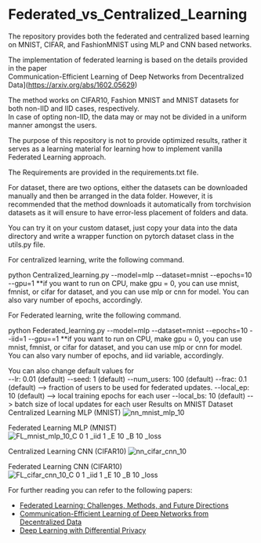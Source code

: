 # Federated_vs_Centralized_Learning
The repository provides both the federated and centralized based learning on MNIST, CIFAR, and FashionMNIST using MLP and CNN based networks.

The implementation of federated learning is based on the details provided in the paper  
Communication-Efficient Learning of Deep Networks from Decentralized Data](https://arxiv.org/abs/1602.05629)

The method works on CIFAR10, Fashion MNIST and MNIST datasets for both non-IID and IID cases, respectively.  
In case of opting non-IID, the data may or may not be divided in a uniform manner amongst the users.  

The purpose of this repository is not to provide optimized results, rather it serves as a learning material for learning how to implement vanilla Federated Learning approach.

The Requirements are provided in the requirements.txt file.  

For dataset, there are two options, either the datasets can be downloaded manually and then be arranged in the data folder. However, it is recommended that the method downloads it automatically from torchvision datasets as it will ensure to have error-less placement of folders and data. 

You can try it on your custom dataset, just copy your data into the data directory and write a wrapper function on pytorch dataset class in the utils.py file.  

For centralized learning, write the following command.

python Centralized_learning.py --model=mlp --dataset=mnist --epochs=10 --gpu=1
**if you want to run on CPU, make gpu = 0, you can use mnist, fmnist, or cifar for dataset, and you can use mlp or cnn for model. You can also vary number of epochs, accordingly.

For Federated learning, write the following command.

python Federated_learning.py --model=mlp --dataset=mnist --epochs=10 --iid=1 --gpu==1
**if you want to run on CPU, make gpu = 0, you can use mnist, fmnist, or cifar for dataset, and you can use mlp or cnn for model. You can also vary number of epochs, and iid variable, accordingly.

You can also change default values for  
--lr: 0.01 (default)
--seed: 1 (default)
--num_users: 100 (default)
--frac: 0.1 (default) --> fraction of users to be used for federated updates.
--local_ep: 10 (default) --> local training epochs for each user
--local_bs: 10 (default) --> batch size of local updates for each user
Results on MNIST Dataset
Centralized Learning MLP (MNIST) ![nn_mnist_mlp_10](https://user-images.githubusercontent.com/26203136/163686416-db183fc9-4cd0-408c-974a-c4e7f4b5d4f7.png)

Federated Learning MLP (MNIST) ![FL_mnist_mlp_10_C 0 1 _iid 1 _E 10 _B 10 _loss](https://user-images.githubusercontent.com/26203136/163686450-f36f7722-d215-4908-9d4c-5830304a3484.png)

Centralized Learning CNN (CIFAR10) ![nn_cifar_cnn_10](https://user-images.githubusercontent.com/26203136/163686460-a2b2ec67-a62d-475d-a78b-350162ce0698.png)

Federated Learning CNN (CIFAR10) ![FL_cifar_cnn_10_C 0 1 _iid 1 _E 10 _B 10 _loss](https://user-images.githubusercontent.com/26203136/163686474-9b205479-4314-4550-8686-59495572e886.png)

For further reading you can refer to the following papers:
* [Federated Learning: Challenges, Methods, and Future Directions](https://arxiv.org/abs/1908.07873)
* [Communication-Efficient Learning of Deep Networks from Decentralized Data](https://arxiv.org/abs/1602.05629)
* [Deep Learning with Differential Privacy](https://arxiv.org/abs/1607.00133)
